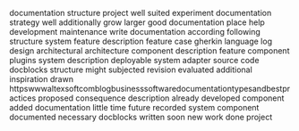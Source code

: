 documentation structure project well suited experiment documentation strategy well additionally grow larger good documentation place help development maintenance write documentation according following structure system feature description feature case gherkin language log design architectural architecture component description feature component plugins system description deployable system adapter source code docblocks structure might subjected revision evaluated additional inspiration drawn httpswwwaltexsoftcomblogbusinesssoftwaredocumentationtypesandbestpractices proposed consequence description already developed component added documentation little time future recorded system component documented necessary docblocks written soon new work done project
